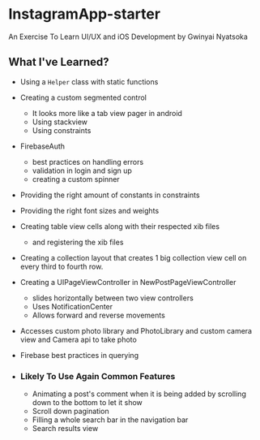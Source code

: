 # InstagramApp-starter
An Exercise To Learn UI/UX and iOS Development by Gwinyai Nyatsoka

## What I've Learned?
- Using a `Helper` class with static functions
- Creating a custom segmented control
  - It looks more like a tab view pager in android
  - Using stackview
  - Using constraints
- FirebaseAuth
  - best practices on handling errors
  - validation in login and sign up
  - creating a custom spinner
- Providing the right amount of constants in constraints
- Providing the right font sizes and weights
- Creating table view cells along with their respected xib files
  - and registering the xib files
- Creating a collection layout that creates 1 big collection view cell on every third to fourth row.
- Creating a UIPageViewController in NewPostPageViewController
  - slides horizontally between two view controllers
  - Uses NotificationCenter
  - Allows forward and reverse movements
- Accesses custom photo library and PhotoLibrary and custom camera view and Camera api to take photo
- Firebase best practices in querying

- ### Likely To Use Again Common Features
  - Animating a post's comment when it is being added by scrolling down to the bottom to let it show
  - Scroll down pagination
  - Filling a whole search bar in the navigation bar
  - Search results view
